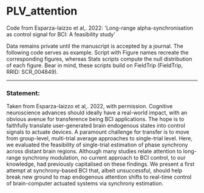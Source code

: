 # PLV_attention
Code from Esparza-Iaizzo et al,. 2022: 'Long-range alpha-synchronisation as control signal for BCI: A feasibility study'

Data remains private until the manuscript is accepted by a journal. The following code serves as example. Script with Figure names recreate the corresponding figures, whereas Stats scripts compute the null distribution of each figure. Bear in mind, these scripts build on FieldTrip (FieldTrip, RRID: SCR_004849). 

***** 

### **Statement:**

Taken from Esparza-Iaizzo et al,. 2022, with permission. Cognitive neuroscience advances should ideally have a real-world impact, with an obvious avenue for transference being BCI applications. The hope is to faithfully translate user-generated brain endogenous states into control signals to actuate devices. A paramount challenge for transfer is to move from group-level, multi-trial average approaches to single-trial level. Here, we evaluated the feasibility of single-trial estimation of phase synchrony across distant brain regions. Although many studies relate attention to long-range synchrony modulation, no current approach to BCI control, to our knowledge, had previously capitalised on these findings. We present a first attempt at synchrony-based BCI that, albeit unsuccessful, should help break new ground to map endogenous attention shifts to real-time control of brain-computer actuated systems via synchrony estimation.
